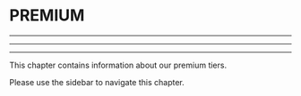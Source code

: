 # PREMIUM
***
***
***

This chapter contains information about our premium tiers.

Please use the sidebar to navigate this chapter.
